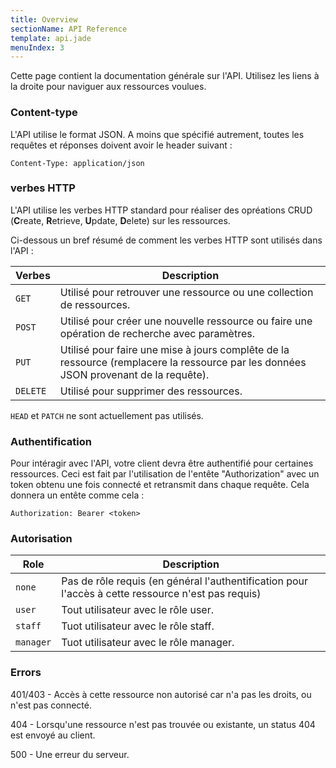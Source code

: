 ```yaml
---
title: Overview
sectionName: API Reference
template: api.jade
menuIndex: 3
---
```


Cette page contient la documentation générale sur l'API. Utilisez les liens à la droite pour naviguer aux ressources voulues.

### Content-type

L'API utilise le format JSON. A moins que spécifié autrement, toutes les requêtes et 
réponses doivent avoir le header suivant :

	Content-Type: application/json

### verbes HTTP 

L'API utilise les verbes HTTP standard pour réaliser des opréations CRUD (**C**reate,
**R**etrieve, **U**pdate, **D**elete) sur les ressources.

Ci-dessous un bref résumé de comment les verbes HTTP sont utilisés dans l'API :

| Verbes   | Description |
|----------|--------
| `GET`    | Utilisé pour retrouver une ressource ou une collection de ressources.
| `POST`   | Utilisé pour créer une nouvelle ressource ou faire une opération de recherche avec paramètres.
| `PUT`    | Utilisé pour faire une mise à jours complête de la ressource (remplacere la ressource par les données JSON provenant de la requête).
| `DELETE` | Utilisé pour supprimer des ressources.

`HEAD` et `PATCH` ne sont actuellement pas utilisés.

### Authentification

Pour intéragir avec l'API, votre client devra être authentifié pour certaines ressources. Ceci est fait par l'utilisation de l'entête "Authorization" avec un token obtenu une fois connecté et retransmit dans chaque requête. Cela donnera un entête comme cela :

	Authorization: Bearer <token>

### Autorisation

| Role      | Description |
|-----------|--------
| `none`     | Pas de rôle requis (en général l'authentification pour l'accès à cette ressource n'est pas requis)
| `user` 	| Tout utilisateur avec le rôle user.
| `staff`   | Tuot utilisateur avec le rôle staff.
| `manager` | Tuot utilisateur avec le rôle manager.

### Errors

<p>401/403 - Accès à cette ressource non autorisé car n'a pas les droits, ou n'est pas connecté.</p>
<p>404 - Lorsqu'une ressource n'est pas trouvée ou existante, un status 404 est envoyé au client.</p>
<p>500 - Une erreur du serveur.</p>
